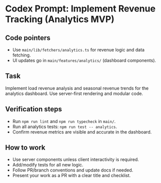 # Codex Prompt: Implement Revenue Tracking (Analytics MVP)

## Code pointers
- Use `main/lib/fetchers/analytics.ts` for revenue logic and data fetching.
- UI updates go in `main/features/analytics/` (dashboard components).

## Task
Implement load revenue analysis and seasonal revenue trends for the analytics dashboard. Use server-first rendering and modular code.

## Verification steps
- Run `npm run lint` and `npm run typecheck` in `main/`.
- Run all analytics tests: `npm run test -- analytics`.
- Confirm revenue metrics are visible and accurate in the dashboard.

## How to work
- Use server components unless client interactivity is required.
- Add/modify tests for all new logic.
- Follow PR/branch conventions and update docs if needed.
- Present your work as a PR with a clear title and checklist.
